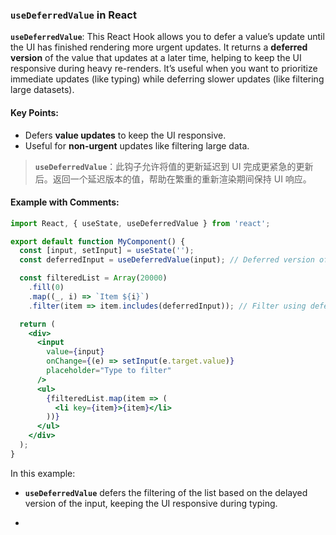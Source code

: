 ### `useDeferredValue` in React

**`useDeferredValue`**: This React Hook allows you to defer a value’s update until the UI has finished rendering more urgent updates. It returns a **deferred version** of the value that updates at a later time, helping to keep the UI responsive during heavy re-renders. It’s useful when you want to prioritize immediate updates (like typing) while deferring slower updates (like filtering large datasets).

<audio src="C:\Users\10691\Downloads\__`useDeferredV.mp3"></audio>

#### Key Points:

<audio src="C:\Users\10691\Downloads\- Defers __valu.mp3"></audio>

- Defers **value updates** to keep the UI responsive.
- Useful for **non-urgent** updates like filtering large data.

> **`useDeferredValue`**：此钩子允许将值的更新延迟到 UI 完成更紧急的更新后。返回一个延迟版本的值，帮助在繁重的重新渲染期间保持 UI 响应。

#### Example with Comments:

<audio src="C:\Users\10691\Downloads\这段代码展示了 React 的.mp3"></audio>

```jsx
import React, { useState, useDeferredValue } from 'react';

export default function MyComponent() {
  const [input, setInput] = useState('');
  const deferredInput = useDeferredValue(input); // Deferred version of the input

  const filteredList = Array(20000)
    .fill(0)
    .map((_, i) => `Item ${i}`)
    .filter(item => item.includes(deferredInput)); // Filter using deferred input

  return (
    <div>
      <input
        value={input}
        onChange={(e) => setInput(e.target.value)}
        placeholder="Type to filter"
      />
      <ul>
        {filteredList.map(item => (
          <li key={item}>{item}</li>
        ))}
      </ul>
    </div>
  );
}
```

In this example:
- **`useDeferredValue`** defers the filtering of the list based on the delayed version of the input, keeping the UI responsive during typing.

- <audio src="C:\Users\10691\Downloads\__`useDeferredV (1).mp3"></audio>
